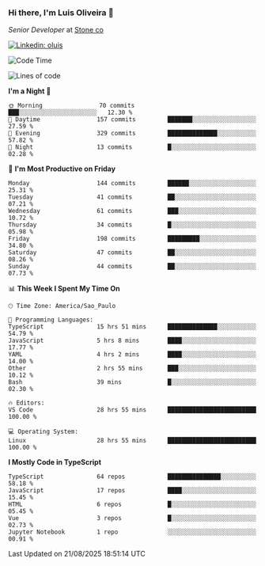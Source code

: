 ### Hi there, I'm Luis Oliveira 👋
*Senior Developer* at [Stone co](https://www.stone.com.br)  

[![Linkedin: oluis](https://img.shields.io/badge/-ooluis-blue?style=flat-square&logo=Linkedin&logoColor=white&link=https://www.linkedin.com/in/ooluis)](https://www.linkedin.com/in/ooluis/)

<!--START_SECTION:waka-->
![Code Time](http://img.shields.io/badge/Code%20Time-5%2C060%20hrs%2021%20mins-blue)

![Lines of code](https://img.shields.io/badge/From%20Hello%20World%20I%27ve%20Written-330.2%20thousand%20lines%20of%20code-blue)

**I'm a Night 🦉** 

```text
🌞 Morning                70 commits          ███░░░░░░░░░░░░░░░░░░░░░░   12.30 % 
🌆 Daytime                157 commits         ███████░░░░░░░░░░░░░░░░░░   27.59 % 
🌃 Evening                329 commits         ██████████████░░░░░░░░░░░   57.82 % 
🌙 Night                  13 commits          █░░░░░░░░░░░░░░░░░░░░░░░░   02.28 % 
```
📅 **I'm Most Productive on Friday** 

```text
Monday                   144 commits         ██████░░░░░░░░░░░░░░░░░░░   25.31 % 
Tuesday                  41 commits          ██░░░░░░░░░░░░░░░░░░░░░░░   07.21 % 
Wednesday                61 commits          ███░░░░░░░░░░░░░░░░░░░░░░   10.72 % 
Thursday                 34 commits          █░░░░░░░░░░░░░░░░░░░░░░░░   05.98 % 
Friday                   198 commits         █████████░░░░░░░░░░░░░░░░   34.80 % 
Saturday                 47 commits          ██░░░░░░░░░░░░░░░░░░░░░░░   08.26 % 
Sunday                   44 commits          ██░░░░░░░░░░░░░░░░░░░░░░░   07.73 % 
```


📊 **This Week I Spent My Time On** 

```text
🕑︎ Time Zone: America/Sao_Paulo

💬 Programming Languages: 
TypeScript               15 hrs 51 mins      ██████████████░░░░░░░░░░░   54.79 % 
JavaScript               5 hrs 8 mins        ████░░░░░░░░░░░░░░░░░░░░░   17.77 % 
YAML                     4 hrs 2 mins        ████░░░░░░░░░░░░░░░░░░░░░   14.00 % 
Other                    2 hrs 55 mins       ███░░░░░░░░░░░░░░░░░░░░░░   10.12 % 
Bash                     39 mins             █░░░░░░░░░░░░░░░░░░░░░░░░   02.30 % 

🔥 Editors: 
VS Code                  28 hrs 55 mins      █████████████████████████   100.00 % 

💻 Operating System: 
Linux                    28 hrs 55 mins      █████████████████████████   100.00 % 
```

**I Mostly Code in TypeScript** 

```text
TypeScript               64 repos            ███████████████░░░░░░░░░░   58.18 % 
JavaScript               17 repos            ████░░░░░░░░░░░░░░░░░░░░░   15.45 % 
HTML                     6 repos             █░░░░░░░░░░░░░░░░░░░░░░░░   05.45 % 
Vue                      3 repos             █░░░░░░░░░░░░░░░░░░░░░░░░   02.73 % 
Jupyter Notebook         1 repo              ░░░░░░░░░░░░░░░░░░░░░░░░░   00.91 % 
```




 Last Updated on 21/08/2025 18:51:14 UTC
<!--END_SECTION:waka-->
